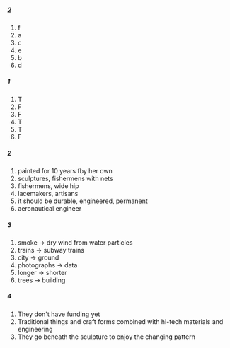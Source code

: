##### 2
1. f
2. a 
3. c
4. e
5. b
6. d

##### 1
1. T
2. F
3. F
4. T
5. T
6. F

##### 2
1. painted for 10 years fby her own
2. sculptures, fishermens with nets
3. fishermens, wide hip
4. lacemakers, artisans
5. it should be durable, engineered, permanent
6. aeronautical engineer

##### 3
1. smoke -> dry wind from water particles
2. trains -> subway trains 
3. city -> ground
4. photographs -> data
5. longer -> shorter
6. trees -> building

##### 4
1. They don't have funding yet
2. Traditional things and craft forms combined with hi-tech materials and engineering
3. They go beneath the sculpture to enjoy the changing pattern


